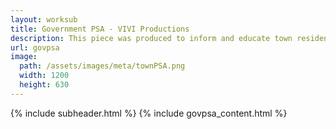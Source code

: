 ```yaml
---
layout: worksub
title: Government PSA - VIVI Productions
description: This piece was produced to inform and educate town residents about the need to invest in a new Department of Public Works facility.
url: govpsa
image:
  path: /assets/images/meta/townPSA.png
  width: 1200
  height: 630
---
```


<div class="container">
	<div class="row">
		<div class="mt-3 dark-content-box col-10 offset-1 col-md-8 offset-md-2">
			{% include subheader.html %}
			{% include govpsa_content.html %}
		</div>
	</div>
</div>
